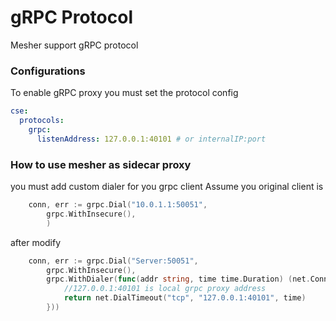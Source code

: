 # gRPC Protocol

Mesher support gRPC protocol

### Configurations
To enable gRPC proxy you must set the protocol config 
```yaml
cse:
  protocols:
    grpc:
      listenAddress: 127.0.0.1:40101 # or internalIP:port
```

### How to use mesher as sidecar proxy
you must add custom dialer for you grpc client
Assume you original client is 
```go
	conn, err := grpc.Dial("10.0.1.1:50051",
		grpc.WithInsecure(),
		)
```
after modify 
```go
	conn, err := grpc.Dial("Server:50051",
		grpc.WithInsecure(),
		grpc.WithDialer(func(addr string, time time.Duration) (net.Conn, error) {
			//127.0.0.1:40101 is local grpc proxy address
			return net.DialTimeout("tcp", "127.0.0.1:40101", time)
		}))
```